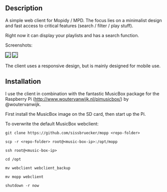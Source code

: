 Description
-----------

A simple web client for Mopidy / MPD. The focus lies on a minimalist design and fast access to critical features (search / filter / play stuff).

Right now it can display your playlists and has a search function.

Screenshots:

<img src="https://raw.github.com/sissbruecker/mopp/master/screenshots/playlists.png" style="border: solid 1px">

<img src="https://raw.github.com/sissbruecker/mopp/master/screenshots/search.png" style="border: solid 1px">

The client uses a responsive design, but is mainly designed for mobile use.

Installation
------------

I use the client in combination with the fantastic MusicBox package for the Raspberry Pi (http://www.woutervanwijk.nl/pimusicbox/) by @woutervanwijk.

First install the MusicBox image on the SD card, then start up the Pi.

To overwrite the default MusicBox webclient:

    git clone https://github.com/sissbruecker/mopp <repo-folder>

    scp -r <repo-folder> root@<music-box-ip>:/opt/mopp

    ssh root@<music-box-ip>

    cd /opt

    mv webclient webclient_backup

    mv mopp webclient

    shutdown -r now